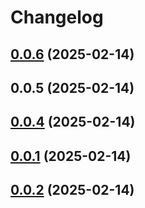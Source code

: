 # Changelog


## [0.0.6](///compare/v0.0.5...v0.0.6) (2025-02-14)

## 0.0.5 (2025-02-14)

## [0.0.4](https://github.com/rollup/rollup-starter-lib/compare/v0.0.3...v0.0.4) (2025-02-14)

## [0.0.1](https://github.com/rollup/rollup-starter-lib/compare/v0.0.2...v0.0.3) (2025-02-14)

## [0.0.2](https://github.com/rollup/rollup-starter-lib/compare/v1.0.1...v0.0.2) (2025-02-14)



